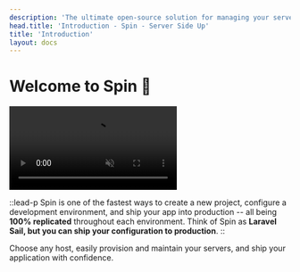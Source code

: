 ```yaml
---
description: 'The ultimate open-source solution for managing your server environments from development to production. Simple, lightweight, and fast. Based on Docker.'
head.title: 'Introduction - Spin - Server Side Up'
title: 'Introduction'
layout: docs
---
```


# Welcome to Spin 👋 

<video autoplay muted loop playsinline>
    <source src="https://spin-public-assets.serversideup.net/spin-demo_spin-up.mp4"/>
</video>

::lead-p
Spin is one of the fastest ways to create a new project, configure a development environment, and ship your app into production -- all being **100% replicated** throughout each environment. Think of Spin as **Laravel Sail, but you can ship your configuration to production**.
::

Choose any host, easily provision and maintain your servers, and ship your application with confidence.